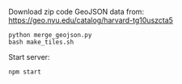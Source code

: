 Download zip code GeoJSON data from: <https://geo.nyu.edu/catalog/harvard-tg10uszcta5>

```
python merge_geojson.py
bash make_tiles.sh
```

Start server:

```
npm start
```

